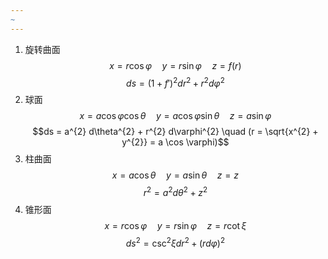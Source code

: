 ```yaml
---
~
---
```


1. 旋转曲面
$$x = r\cos \varphi \quad  y = r\sin \varphi\quad z = f(r)$$
$$ds = (1 + f')^{2} dr^{2} + r^{2} d\varphi^{2}$$
2. 球面 
$$x = a \cos  \varphi \cos \theta \quad  y = a \cos \varphi  \sin \theta \quad  z = a \sin \varphi$$
$$ds = a^{2} d\theta^{2} + r^{2} d\varphi^{2} \quad (r = \sqrt{x^{2} + y^{2}} =  a \cos \varphi)$$
3. 柱曲面
$$x = a \cos \theta\quad  y = a \sin \theta\quad  z= z$$
$$r^{2} = a^{2} d\theta^{2} + z^{2}$$
4. 锥形面
$$x = r \cos\varphi \quad  y =r \sin \varphi\quad  z = r \cot \xi$$
$$ds^{2} = \csc^{2} \xi dr ^{2} + (r d\varphi)^{2}$$
